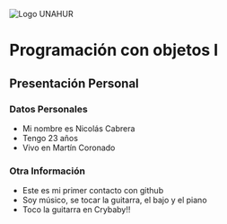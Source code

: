 ![Logo UNAHUR](./UNAHUR.png)

# Programación con objetos I
## Presentación Personal

### Datos Personales
- Mi nombre es Nicolás Cabrera
- Tengo 23 años
- Vivo en Martín Coronado


### Otra Información
- Este es mi primer contacto con github
- Soy músico, se tocar la guitarra, el bajo y el piano
- Toco la guitarra en Crybaby!!
